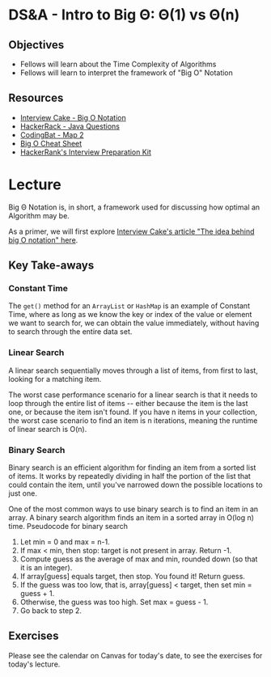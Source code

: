 # DS&A - Intro to Big Θ: Θ(1) vs Θ(n)

## Objectives

* Fellows will learn about the Time Complexity of Algorithms
* Fellows will learn to interpret the framework of "Big O" Notation

## Resources

* [Interview Cake - Big O Notation](https://www.interviewcake.com/article/java/big-o-notation-time-and-space-complexity)
* [HackerRack - Java Questions](https://www.hackerrank.com/domains/java)
* [CodingBat - Map 2](https://codingbat.com/java/Map-2)
* [Big O Cheat Sheet](http://bigocheatsheet.com/)
* [HackerRank's Interview Preparation Kit](https://www.hackerrank.com/interview/interview-preparation-kit)

# Lecture

Big Θ Notation is, in short, a framework used for discussing how optimal an Algorithm may be.

As a primer, we will first explore [Interview Cake's article "The idea behind big O notation" here](https://www.interviewcake.com/article/java/big-o-notation-time-and-space-complexity).

## Key Take-aways

### Constant Time

The `get()` method for an `ArrayList` or `HashMap` is an example of Constant Time, where as long as we know the key or index of the value or element we want to search for, we can obtain the value immediately, without having to search through the entire data set. 

### Linear Search

A linear search sequentially moves through a list of items, from first to last, looking for a matching item.

The worst case performance scenario for a linear search is that it needs to loop through the entire list of items -- either because the item is the last one, or because the item isn't found. If you have n items in your collection, the worst case scenario to find an item is n iterations, meaning the runtime of linear search is O(n).

### Binary Search

Binary search is an efficient algorithm for finding an item from a sorted list of items. It works by repeatedly dividing in half the portion of the list that could contain the item, until you've narrowed down the possible locations to just one.

One of the most common ways to use binary search is to find an item in an array. A binary search algorithm finds an item in a sorted array in O(log n) time.
Pseudocode for binary search

1. Let min = 0 and max = n-1.
2. If max < min, then stop: target is not present in array. Return -1.
3. Compute guess as the average of max and min, rounded down (so that it is an integer).
4. If array[guess] equals target, then stop. You found it! Return guess.
5. If the guess was too low, that is, array[guess] < target, then set min = guess + 1.
6. Otherwise, the guess was too high. Set max = guess - 1.
7. Go back to step 2.

## Exercises

Please see the calendar on Canvas for today's date, to see the exercises for today's lecture.
